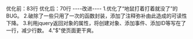 优化前：83行
优化后：70行
----改进----
1.优化了“地鼠打着打着就没了”的BUG。
2.破除了一些只用了一次的函数封装，添加了注释弥补由此造成的可读性下降。
3.利用jquery返回对象的属性，将创建对象、添加事件、添加ID等写在了一行，减少行数。
4."$"使页面更干爽。